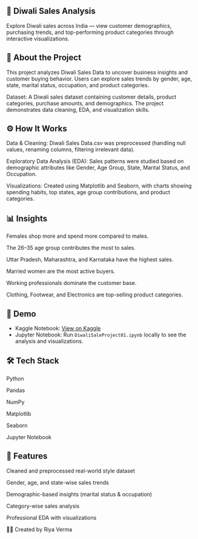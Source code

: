 ## 🎉 Diwali Sales Analysis

Explore Diwali sales across India — view customer demographics, purchasing trends, and top-performing product categories through interactive visualizations.

## 📌 About the Project

This project analyzes Diwali Sales Data to uncover business insights and customer buying behavior.
Users can explore sales trends by gender, age, state, marital status, occupation, and product categories.

Dataset: A Diwali sales dataset containing customer details, product categories, purchase amounts, and demographics.
The project demonstrates data cleaning, EDA, and visualization skills.

## ⚙️ How It Works

Data & Cleaning:
Diwali Sales Data.csv was preprocessed (handling null values, renaming columns, filtering irrelevant data).

Exploratory Data Analysis (EDA):
Sales patterns were studied based on demographic attributes like Gender, Age Group, State, Marital Status, and Occupation.

Visualizations:
Created using Matplotlib and Seaborn, with charts showing spending habits, top states, age group contributions, and product categories.

## 📊 Insights

Females shop more and spend more compared to males.

The 26–35 age group contributes the most to sales.

Uttar Pradesh, Maharashtra, and Karnataka have the highest sales.

Married women are the most active buyers.

Working professionals dominate the customer base.

Clothing, Footwear, and Electronics are top-selling product categories.

## 🚀 Demo
- Kaggle Notebook: [View on Kaggle](https://www.kaggle.com/code/riyaverma2/diwalisaleproject01)
- Jupyter Notebook: Run `DiwaliSaleProject01.ipynb` locally to see the analysis and visualizations.

## 🛠️ Tech Stack

Python

Pandas
 
 NumPy

Matplotlib

Seaborn

Jupyter Notebook

## 🌟 Features
Cleaned and preprocessed real-world style dataset

Gender, age, and state-wise sales trends

Demographic-based insights (marital status & occupation)

Category-wise sales analysis

Professional EDA with visualizations



👩‍💻 Created by Riya Verma
